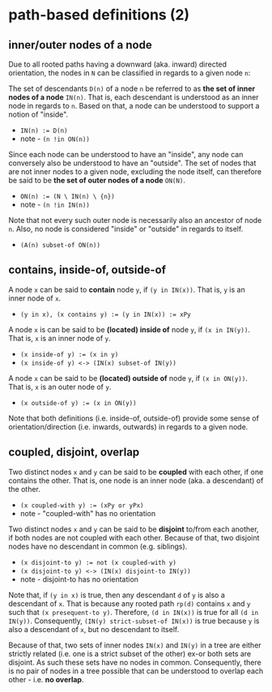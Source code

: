 
<!-- ======================================================================= -->
# path-based definitions (2)

<!-- ======================================================================= -->
## inner/outer nodes of a node

Due to all rooted paths having a downward (aka. inward) directed orientation,
the nodes in `N` can be classified in regards to a given node `n`:

The set of descendants `D(n)` of a node `n` be referred to as
**the set of inner nodes of a node** `IN(n)`. That is, each descendant
is understood as an inner node in regards to `n`. Based on that, a node
can be understood to support a notion of "inside".

* `IN(n) := D(n)`
* note - `(n !in ON(n))`

Since each node can be understood to have an "inside", any node can conversely
also be understood to have an "outside". The set of nodes that are not inner
nodes to a given node, excluding the node itself, can therefore be said to be
**the set of outer nodes of a node** `ON(N)`.

* `ON(n) := (N \ IN(n) \ {n})`
* note - `(n !in IN(n))`

Note that not every such outer node is necessarily also an ancestor of node `n`.
Also, no node is considered "inside" or "outside" in regards to itself.

* `(A(n) subset-of ON(n))`

<!-- ======================================================================= -->
## contains, inside-of, outside-of

A node `x` can be said to **contain** node `y`,
if `(y in IN(x))`. That is, `y` is an inner node of `x`.

* `(y in x), (x contains y) := (y in IN(x)) := xPy`

A node `x` is can be said to be **(located) inside of** node `y`,
if `(x in IN(y))`. That is, `x` is an inner node of `y`.

* `(x inside-of y) := (x in y)`
* `(x inside-of y) <-> (IN(x) subset-of IN(y))`

A node `x` can be said to be **(located) outside of** node `y`,
if `(x in ON(y))`. That is, `x` is an outer node of `y`.

* `(x outside-of y) := (x in ON(y))`

Note that both definitions (i.e. inside-of, outside-of) provide some sense of
orientation/direction (i.e. inwards, outwards) in regards to a given node.

<!-- ======================================================================= -->
## coupled, disjoint, overlap

Two distinct nodes `x` and `y` can be said to be **coupled** with each other,
if one contains the other. That is, one node is an inner node (aka. a descendant)
of the other.

* `(x coupled-with y) := (xPy or yPx)`
* note - "coupled-with" has no orientation

Two distinct nodes `x` and `y` can be said to be **disjoint** to/from each
another, if both nodes are not coupled with each other. Because of that,
two disjoint nodes have no descendant in common (e.g. siblings).

* `(x disjoint-to y) := not (x coupled-with y)`
* `(x disjoint-to y) <-> (IN(x) disjoint-to IN(y))`
* note - disjoint-to has no orientation

Note that, if `(y in x)` is true, then any descendant `d` of `y` is also a
descendant of `x`. That is because any rooted path `rp(d)` contains `x` and
`y` such that `(x presequent-to y)`. Therefore, `(d in IN(x))` is true for
all `(d in IN(y))`. Consequently, `(IN(y) strict-subset-of IN(x))` is true
because `y` is also a descendant of `x`, but no descendant to itself.

Because of that, two sets of inner nodes `IN(x)` and `IN(y)` in a tree are
either strictly related (i.e. one is a strict subset of the other) ex-or both
sets are disjoint. As such these sets have no nodes in common. Consequently,
there is no pair of nodes in a tree possible that can be understood to overlap
each other - i.e. **no overlap**.
